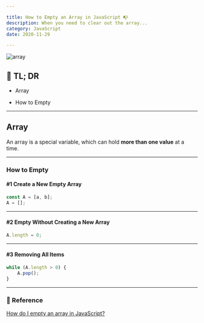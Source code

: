 ```yaml
---

title: How to Empty an Array in JavaScript 📭
description: When you need to clear out the array...
category: JavaScript
date: 2020-11-29

---
```


![array](array.png)

## 🤦 TL; DR

- Array
  
- How to Empty

---

## Array

An array is a special variable, which can hold **more than one value** at a time.

---

### How to Empty

#### #1 Create a New Empty Array

```javascript
const A = [a, b];
A = [];
```

---

#### #2 Empty Without Creating a New Array

```javascript
A.length = 0;
```

---

#### #3 Removing All Items

```javascript
while (A.length > 0) {
    A.pop();
}
```

---

### 🔗 Reference

[How do I empty an array in JavaScript?](https://stackoverflow.com/questions/1232040/how-do-i-empty-an-array-in-javascript)
